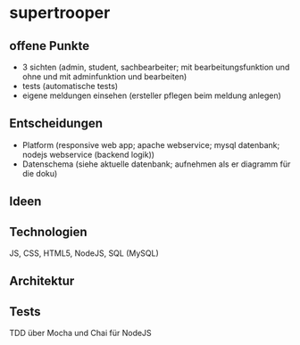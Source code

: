 

# supertrooper
## offene Punkte
- 3 sichten (admin, student, sachbearbeiter; mit bearbeitungsfunktion und ohne und mit adminfunktion und bearbeiten)
- tests (automatische tests)
- eigene meldungen einsehen (ersteller pflegen beim meldung anlegen)


## Entscheidungen
- Platform (responsive web app; apache webservice; mysql datenbank; nodejs webservice (backend logik))
- Datenschema (siehe aktuelle datenbank; aufnehmen als er diagramm für die doku)


## Ideen


## Technologien
JS, CSS, HTML5, NodeJS, SQL (MySQL)


## Architektur


## Tests

TDD über Mocha und Chai für NodeJS
